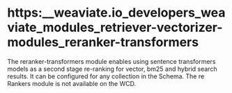 # https:\_\_weaviate.io_developers_weaviate_modules_retriever-vectorizer-modules_reranker-transformers

The reranker-transformers module enables using sentence transformers models as a second stage re-ranking for vector, bm25 and hybrid search results. It can be configured for any collection in the Schema. The re Rankers module is not available on the WCD.
